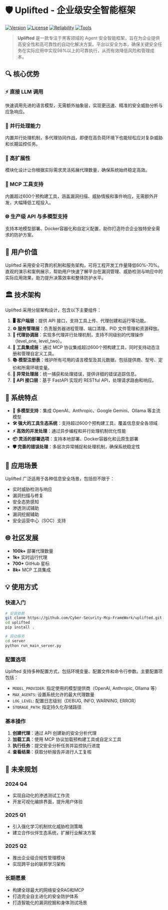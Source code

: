 # 🛡️ Uplifted - 企业级安全智能框架

[![Version](https://img.shields.io/badge/version-1.0.0-blue)](https://github.com/uplifted-ai/uplifted) [![License](https://img.shields.io/badge/license-MIT-green)](https://github.com/uplifted-ai/uplifted) [![Reliability](https://img.shields.io/badge/performance-98%25-brightgreen)](https://github.com/uplifted-ai/uplifted) [![Tools](https://img.shields.io/badge/tools-600+-orange)](https://github.com/uplifted-ai/uplifted)

> **Uplifted** 是一款专注于黑客领域的 Agent 安全智能框架，旨在为企业提供高安全性和高可靠性的自动化解决方案。平台以安全为本，确保关键安全任务在实际应用中实现98%以上的可靠执行，从而有效降低风险和管理成本。

## 🔍 核心优势

### ⚡ 直接 LLM 调用
快速调用先进的语言模型，无需额外抽象层，实现更迅速、精准的安全威胁分析与应急响应。

### 🔄 并行处理能力
内置并行处理机制，多代理协同作战，即便在高负荷环境下也能轻松应对复杂威胁和长期监控任务。

### 🧩 高扩展性
模块化设计让你根据实际需求灵活拓展代理数量，确保系统始终稳定高效。

### 🔧 MCP 工具支持
内置超过600个预构建工具，涵盖漏洞扫描、威胁情报和事件响应，无需额外开发，大幅降低工程投入。

### 🌐 生产级 API 与多模型支持
支持本地模型部署、Docker容器化和自定义配置，助你打造符合企业独特安全需求的防护方案。

## 💎 用户价值

Uplifted 采用安全可靠的机制和服务架构，可将工程开发工作量降低60%-70%。直观的演示和案例展示，帮助用户快速了解平台在漏洞管理、威胁检测与响应中的实际应用效果，助力提升决策效率和整体防护水平。

## 🏛️ 技术架构

Uplifted 采用分层架构设计，包含以下主要组件：

1. **🖥️ 客户端层**：提供 API 接口，支持工具上传、代理创建和运行等功能。
2. **⚙️ 服务管理层**：负责服务器进程管理、端口清理、PID 文件管理和资源释放。
3. **🤖 代理协调层**：实现多代理并行处理机制，支持不同级别的代理操作（level_one, level_two）。
4. **🔌 工具集成层**：通过 MCP 协议集成超过600个预构建工具，同时支持动态注册和管理自定义工具。
5. **📚 模型注册表**：维护所有可用的语言模型及其元数据，包括提供商、型号、定价和所需环境变量。
6. **🚨 异常处理层**：统一捕获和处理错误，提供详细的错误追踪信息。
7. **📡 API 接口层**：基于 FastAPI 实现的 RESTful API，处理请求路由和响应。

## 🚀 系统特点

- **🧠 多模型支持**：集成 OpenAI、Anthropic、Google Gemini、Ollama 等主流模型
- **🛠 强大的工具生态系统**：支持超过600个预构建工具，覆盖信息安全各领域
- **⚡ 高效的并发处理**：通过异步编程和并行处理机制优化性能
- **📦 灵活的部署选项**：支持本地部署、Docker容器化和云原生部署
- **🛡 完善的错误处理**：多层次异常捕捉和处理机制，确保系统稳定性

## 🎯 应用场景

Uplifted 广泛适用于各种信息安全场景，包括但不限于：

- 实时威胁检测与响应
- 漏洞扫描与修复
- 安全态势感知
- 渗透测试辅助
- 漏洞挖掘辅助
- 安全运营中心（SOC）支持

## 🌐 社区发展

- **100k+** 部署代理数量
- **1k+** 实时运行代理
- **700+** GitHub 星标
- **8k+** MCP 工具集成

## 💡 使用方式

### 快速入门

```bash
# 安装依赖
git clone https://github.com/Cyber-Security-Mcp-FrameWork/uplifted.git
cd uplifted
pip install .

# 启动服务
cd server
python run_main_server.py
```

### 配置选项

Uplifted 支持多种配置方式，包括环境变量、配置文件和命令行参数。主要配置项包括：

- `MODEL_PROVIDER`: 指定使用的模型提供商（OpenAI, Anthropic, Ollama 等）
- `MAX_AGENTS`: 设置系统允许的最大代理数量
- `LOG_LEVEL`: 配置日志级别（DEBUG, INFO, WARNING, ERROR）
- `STORAGE_PATH`: 指定持久化存储路径

### 基本操作

1. **创建代理**：通过 API 创建新的安全分析代理
2. **加载工具**：使用 MCP 协议加载预构建工具或自定义工具
3. **执行任务**：提交安全分析任务并监控执行进度
4. **查看结果**：获取分析报告并进行人工复核

## 🚀 未来规划

### 2024 Q4
- 实现自动化的渗透测试工作流
- 开发可视化编排界面，提升用户体验

### 2025 Q1
- 引入强化学习机制优化威胁检测策略
- 建立合作伙伴生态系统，扩展行业解决方案

### 2025 Q2
- 推出企业级合规性管理模块
- 实现跨平台的联邦学习架构

### 长期愿景
- 构建全球最大的网络安全RAG和MCP
- 打造完全自主进化的安全防护体系
- 打造智能化的漏洞挖掘和身体测试场景